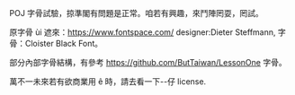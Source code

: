 POJ 字骨試驗，掠準閣有問題是正常。咱若有興趣，來鬥陣罔耍，罔試。

原字骨 ùi 遮來：https://www.fontspace.com/ designer:Dieter Steffmann, 字骨：Cloister Black Font。

部分內部字骨結構，有參考 https://github.com/ButTaiwan/LessonOne 字骨。

萬不一未來若有欲商業用 ê 時，請去看一下--仔 license.
